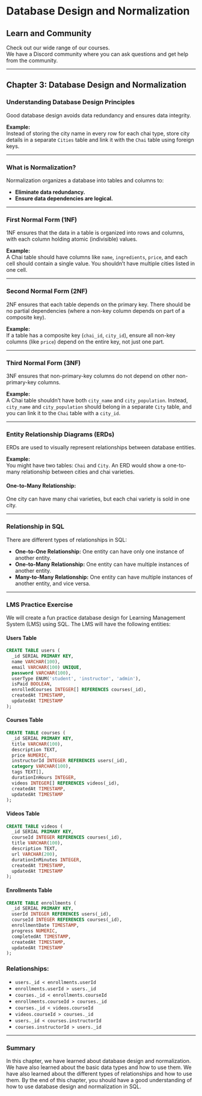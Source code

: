 
# Database Design and Normalization
## Learn and Community
Check out our wide range of our courses.  
We have a Discord community where you can ask questions and get help from the community.

---

## Chapter 3: Database Design and Normalization

### Understanding Database Design Principles
Good database design avoids data redundancy and ensures data integrity.

**Example:**  
Instead of storing the city name in every row for each chai type, store city details in a separate `Cities` table and link it with the `Chai` table using foreign keys.

---

### What is Normalization?
Normalization organizes a database into tables and columns to:

- **Eliminate data redundancy.**
- **Ensure data dependencies are logical.**

---

### First Normal Form (1NF)
1NF ensures that the data in a table is organized into rows and columns, with each column holding atomic (indivisible) values.

**Example:**  
A Chai table should have columns like `name`, `ingredients`, `price`, and each cell should contain a single value. You shouldn’t have multiple cities listed in one cell.

---

### Second Normal Form (2NF)
2NF ensures that each table depends on the primary key. There should be no partial dependencies (where a non-key column depends on part of a composite key).

**Example:**  
If a table has a composite key (`chai_id`, `city_id`), ensure all non-key columns (like `price`) depend on the entire key, not just one part.

---

### Third Normal Form (3NF)
3NF ensures that non-primary-key columns do not depend on other non-primary-key columns.

**Example:**  
A Chai table shouldn’t have both `city_name` and `city_population`. Instead, `city_name` and `city_population` should belong in a separate `City` table, and you can link it to the `Chai` table with a `city_id`.

---

### Entity Relationship Diagrams (ERDs)
ERDs are used to visually represent relationships between database entities.

**Example:**  
You might have two tables: `Chai` and `City`. An ERD would show a one-to-many relationship between cities and chai varieties.

#### One-to-Many Relationship:
One city can have many chai varieties, but each chai variety is sold in one city.

---

### Relationship in SQL
There are different types of relationships in SQL:

- **One-to-One Relationship:** One entity can have only one instance of another entity.
- **One-to-Many Relationship:** One entity can have multiple instances of another entity.
- **Many-to-Many Relationship:** One entity can have multiple instances of another entity, and vice versa.

---

### LMS Practice Exercise
We will create a fun practice database design for Learning Management System (LMS) using SQL. The LMS will have the following entities:

#### Users Table
```sql
CREATE TABLE users (
  _id SERIAL PRIMARY KEY,
  name VARCHAR(100),
  email VARCHAR(100) UNIQUE,
  password VARCHAR(100),
  userType ENUM('student', 'instructor', 'admin'),
  isPaid BOOLEAN,
  enrolledCourses INTEGER[] REFERENCES courses(_id),
  createdAt TIMESTAMP,
  updatedAt TIMESTAMP
);
```

#### Courses Table
```sql
CREATE TABLE courses (
  _id SERIAL PRIMARY KEY,
  title VARCHAR(100),
  description TEXT,
  price NUMERIC,
  instructorId INTEGER REFERENCES users(_id),
  category VARCHAR(100),
  tags TEXT[],
  durationInHours INTEGER,
  videos INTEGER[] REFERENCES videos(_id),
  createdAt TIMESTAMP,
  updatedAt TIMESTAMP
);
```

#### Videos Table
```sql
CREATE TABLE videos (
  _id SERIAL PRIMARY KEY,
  courseId INTEGER REFERENCES courses(_id),
  title VARCHAR(100),
  description TEXT,
  url VARCHAR(200),
  durationInMinutes INTEGER,
  createdAt TIMESTAMP,
  updatedAt TIMESTAMP
);
```

#### Enrollments Table
```sql
CREATE TABLE enrollments (
  _id SERIAL PRIMARY KEY,
  userId INTEGER REFERENCES users(_id),
  courseId INTEGER REFERENCES courses(_id),
  enrollmentDate TIMESTAMP,
  progress NUMERIC,
  completedAt TIMESTAMP,
  createdAt TIMESTAMP,
  updatedAt TIMESTAMP
);
```

### Relationships:
- `users._id < enrollments.userId`
- `enrollments.userId > users._id`
- `courses._id < enrollments.courseId`
- `enrollments.courseId > courses._id`
- `courses._id < videos.courseId`
- `videos.courseId > courses._id`
- `users._id < courses.instructorId`
- `courses.instructorId > users._id`

---

### Summary
In this chapter, we have learned about database design and normalization. We have also learned about the basic data types and how to use them. We have also learned about the different types of relationships and how to use them. By the end of this chapter, you should have a good understanding of how to use database design and normalization in SQL.
